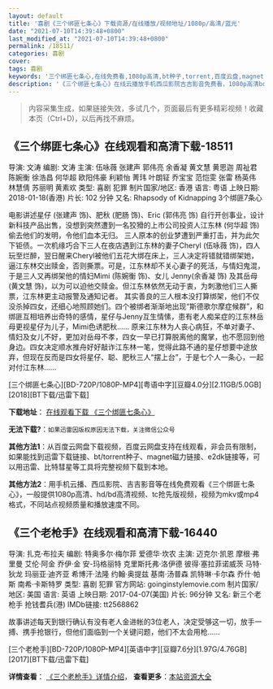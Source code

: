 ```yaml
---
layout: default
title: '喜剧《三个绑匪七条心》下载资源/在线播放/视频地址/1080p/高清/蓝光'
date: "2021-07-10T14:39:48+0800"
last_modified_at: "2021-07-10T14:39:48+0800"
permalink: /18511/
categories: 喜剧
cover:
tags: 喜剧
keywords: '三个绑匪七条心,在线免费看,1080p高清,bt种子,torrent,百度云盘,magnet,磁力链,迅雷下载资源'
description: '《三个绑匪七条心》在线云播放手机西瓜影院吉吉影音免费看，1080p高清bd/hd未删减完整版和tc抢先枪版，mkv/mp4格式，附带bt/torrent种子、magnet/磁力链、百度云盘、网盘资源迅雷下载链接'
---
```


>内容采集生成，如果链接失效，多试几个，页面最后有更多精彩视频！收藏本页（Ctrl+D)，以后再找不麻烦。


## 《三个绑匪七条心》在线观看和高清下载-18511

导演: 文涛 编剧: 文涛 主演: 伍咏薇 张建声 郭伟亮 余香凝 黄文慧 黄思迦 周祉君 陈婉衡 徐浩昌 何华超 欧阳伟豪 利颖怡 菁玮 叶朗钲 乔宝宝 范恺雯 张雷 杨英伟 林慧倩 苏丽明 黄素欢 类型: 喜剧 犯罪 制片国家/地区: 香港 语言: 粤语 上映日期: 2018-01-18(香港) 片长: 102 分钟 又名: Rhapsody of Kidnapping 3个绑匪7条心

电影讲述星仔 (张建声 饰)、肥秋 (肥肠 饰)、Eric (郭伟亮 饰) 自行开创事业，设计新科技产品出售，没想到突然遭到一名狡猾的上巿公司投资人江东林 (何华超 饰)偷去他们的发明，令他们血本无归。 三人原本的创业梦遭到严重打击，并为此欠下钜债。一次机缘巧合下三人在夜店遇到江东林的妻子Cheryl (伍咏薇 饰)，四人玩至烂醉，翌日醒来Cheryl被他们五花大绑在床上，三人决定将错就错绑架她，逼江东林交出赎金，否则撕票。可是，江东林却不关心妻子的死活，与情妇鬼混，于是三人又再绑架他的情妇Mimi (陈婉衡 饰)、女儿 Jenny(余香凝 饰) 及其岳母(黄文慧 饰)，以为可以迫他交赎金。但江东林依然无动于衷，为刺激他们三人撕票，江东林更主动报警及通知记者。 其实善良的三人根本没打算绑架，他们不仅没杀掉四女，还细心地照顾她们。四个被绑者渐渐地出现“斯德歌尔摩症候群”，和绑匪互相培养出奇特的感情，星仔与Jenny互生情愫，患有老人痴呆症的江东林岳母更视星仔为儿子，Mimi色诱肥秋…… 原来江东林为人丧心病狂，不单对妻子、情妇及女儿不好，更加对岳母不孝，四女一早已打算脱离他的魔掌，也不愿回到他身边。四女决定顺水推舟好好敲诈江东林一笔，觉得此路不通的星仔想要中途放弃，但现在反而是四女将星仔、聪、肥秋三人“摆上台”，于是七个人一条心，一起对付江东林……


[三个绑匪七条心][BD-720P/1080P-MP4][粤语中字][豆瓣4.0分][2.11GB/5.0GB][2018][BT下载/迅雷下载]

**下载地址**： [在线观看下载 《三个绑匪七条心》](https://www.btdx8.com/torrent/sgbfqtx_2018.html) 


**无法下载?**：`如果迅雷因版权原因无法下载，关注微信公众号 `

**其他方法1**：从百度云网盘下载视频，百度云网盘支持在线观看，非会员有限制，如果能找到迅雷下载链接、bt/torrent种子、magnet磁力链接、e2dk链接等，可以用迅雷、比特彗星等工具将完整视频下载到本地。

**其他方法2**：用手机云播、西瓜影院、吉吉影音等在线免费观看《三个绑匪七条心》，一般提供1080p高清、hd/bd高清视频、tc抢先版视频，视频为mkv或mp4格式，不同站点视频质量和播放速度不同。


## 《三个老枪手》在线观看和高清下载-16440

导演: 扎克·布拉夫 编剧: 特奥多尔·梅尔菲 爱德华·坎农 主演: 迈克尔·凯恩 摩根·弗里曼 艾伦·阿金 乔伊·金 安-玛格丽特 克里斯托弗·洛伊德 彼得·塞拉菲诺威茨 马特·狄龙 玛丽亚·迪齐亚 希博汗·法隆 约翰·奥提兹 基南·汤普森 凯特琳·卡尔森 乔什·帕斯 南希·卡斯特罗 类型: 喜剧 犯罪 官方网站: goinginstylemovie.com 制片国家/地区: 美国 语言: 英语 上映日期: 2017-04-07(美国) 片长: 96分钟 又名: 新三个老枪手 抢钱耆兵(港) IMDb链接: tt2568862

故事讲述每天到银行确认有没有老人金进帐的3位老人，决定受够这一切，放手一搏、携手抢银行，但他们面临到一个关键问题，他们不太会用枪……


[三个老枪手][BD-720P/1080P-MP4][英语中字][豆瓣7.6分][1.97G/4.76GB][2017][BT下载/迅雷下载]

**详情查看**： [《三个老枪手》详情介绍](/movie/16440/)， **查看更多**：[本站资源大全](/movie/t/all/)

